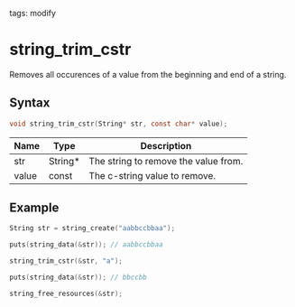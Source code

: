 tags: modify

# string_trim_cstr

Removes all occurences of a value from the beginning and end of a string.

## Syntax

```c
void string_trim_cstr(String* str, const char* value);
```

| Name | Type | Description |
| --- | --- | --- |
| str | String* | The string to remove the value from. |
| value | const | The c-string value to remove. |

## Example

```c
String str = string_create("aabbccbbaa");

puts(string_data(&str)); // aabbccbbaa

string_trim_cstr(&str, "a");

puts(string_data(&str)); // bbccbb

string_free_resources(&str);
```